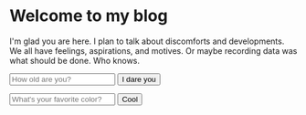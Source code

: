 # Welcome to my blog

I'm glad you are here. I plan to talk about discomforts and developments.  We all have feelings, aspirations, and motives.  Or maybe recording data was what should be done.  Who knows.

<form action="submit age">
  <input type="text" placeholder="How old are you?">
  <button type="submit">I dare you</button>
</form>

<form action="submit favorite color">
  <input type="text" placeholder="What's your favorite color?">
  <button type="submit">Cool</button>
</form>
